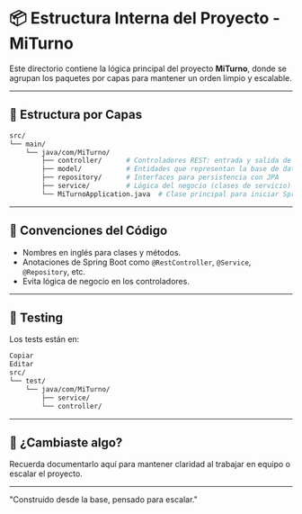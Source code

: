 ﻿# 📦 Estructura Interna del Proyecto - MiTurno

Este directorio contiene la lógica principal del proyecto **MiTurno**, donde se agrupan los paquetes por capas para mantener un orden limpio y escalable.

---

## 📁 Estructura por Capas

```bash
src/
└── main/
    └── java/com/MiTurno/
        ├── controller/      # Controladores REST: entrada y salida de datos
        ├── model/           # Entidades que representan la base de datos
        ├── repository/      # Interfaces para persistencia con JPA
        ├── service/         # Lógica del negocio (clases de servicio)
        └── MiTurnoApplication.java  # Clase principal para iniciar Spring Boot
```

---

## 🧠 Convenciones del Código
- Nombres en inglés para clases y métodos.
- Anotaciones de Spring Boot como ``@RestController``, ``@Service``, ``@Repository``, etc.
- Evita lógica de negocio en los controladores.

---

## 🧪 Testing
Los tests están en:

```bash
Copiar
Editar
src/
└── test/
    └── java/com/MiTurno/
        ├── service/
        └── controller/
```

---

## 🔧 ¿Cambiaste algo?
Recuerda documentarlo aquí para mantener claridad al trabajar en equipo o escalar el proyecto.

---

"Construido desde la base, pensado para escalar."
